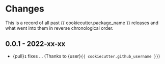 # Changes

This is a record of all past {{ cookiecutter.package_name }} releases and what went into
them in reverse chronological order.

## 0.0.1 - 2022-xx-xx

- {pull}`1` fixes ... (Thanks to {user}`{{ cookiecutter.github_username }}`)
